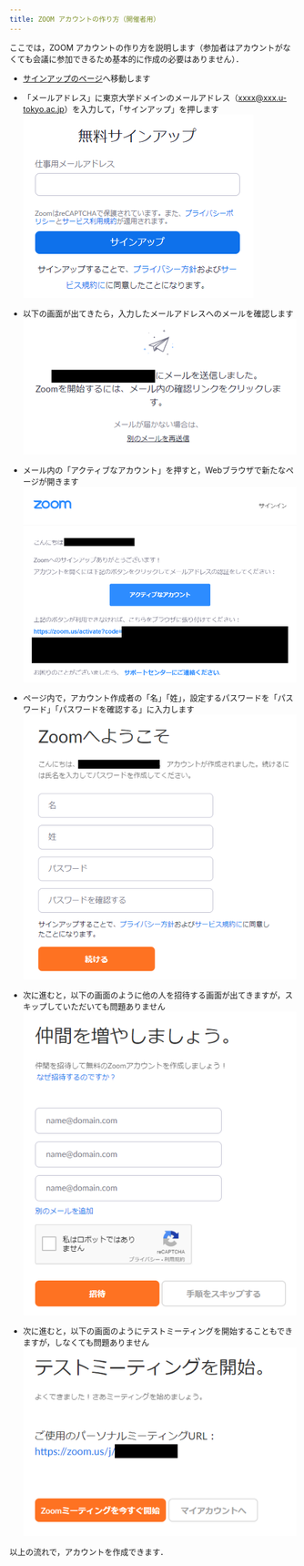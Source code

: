 ```yaml
---
title: ZOOM アカウントの作り方（開催者用）
---
```


ここでは，ZOOM アカウントの作り方を説明します（参加者はアカウントがなくても会議に参加できるため基本的に作成の必要はありません）．  

* <a href="https://zoom.us/signup" target="_blank">サインアップのページ</a>へ移動します
* 「メールアドレス」に東京大学ドメインのメールアドレス（xxxx@xxx.u-tokyo.ac.jp）を入力して，「サインアップ」を押します  
  ![](img/zoom_signup_form.png)
  
* 以下の画面が出てきたら，入力したメールアドレスへのメールを確認します  
  ![](img/zoom_signup_email_confirmation.png)
  
* メール内の「アクティブなアカウント」を押すと，Webブラウザで新たなページが開きます  
  ![](img/zoom_signup_email.png)
  
* ページ内で，アカウント作成者の「名」「姓」，設定するパスワードを「パスワード」「パスワードを確認する」に入力します  
  ![](img/zoom_signup_form2.png)
  
* 次に進むと，以下の画面のように他の人を招待する画面が出てきますが，スキップしていただいても問題ありません  
  ![](img/zoom_signup_form3.png)
  
* 次に進むと，以下の画面のようにテストミーティングを開始することもできますが，しなくても問題ありません  
  ![](img/zoom_signup_form4.png)
  

以上の流れで，アカウントを作成できます．
